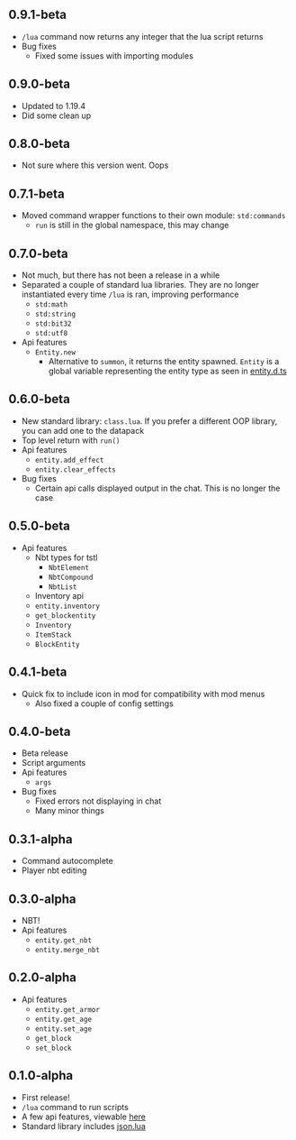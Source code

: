 ## 0.9.1-beta

* `/lua` command now returns any integer that the lua script returns
* Bug fixes
    * Fixed some issues with importing modules

## 0.9.0-beta

* Updated to 1.19.4
* Did some clean up

## 0.8.0-beta

* Not sure where this version went. Oops

## 0.7.1-beta

* Moved command wrapper functions to their own module: `std:commands`
    * `run` is still in the global namespace, this may change

## 0.7.0-beta

* Not much, but there has not been a release in a while
* Separated a couple of standard lua libraries. They are no longer instantiated every time `/lua` is ran, improving performance
    * `std:math`
    * `std:string`
    * `std:bit32`
    * `std:utf8`
* Api features
    * `Entity.new`
        * Alternative to `summon`, it returns the entity spawned. `Entity` is a global variable representing the entity type as seen in [entity.d.ts](https://github.com/kinderhead/LuaDatapack/blob/master/luadatapacktypes/src/entity.d.ts)

## 0.6.0-beta

* New standard library: `class.lua`. If you prefer a different OOP library, you can add one to the datapack
* Top level return with `run()`
* Api features
    * `entity.add_effect`
    * `entity.clear_effects`
* Bug fixes
    * Certain api calls displayed output in the chat. This is no longer the case

## 0.5.0-beta

* Api features
    * Nbt types for tstl
        * `NbtElement`
        * `NbtCompound`
        * `NbtList`
    * Inventory api
    * `entity.inventory`
    * `get_blockentity`
    * `Inventory`
    * `ItemStack`
    * `BlockEntity`

## 0.4.1-beta

* Quick fix to include icon in mod for compatibility with mod menus
    * Also fixed a couple of config settings

## 0.4.0-beta

* Beta release
* Script arguments
* Api features
    * `args`
* Bug fixes
    * Fixed errors not displaying in chat
    * Many minor things

## 0.3.1-alpha

* Command autocomplete
* Player nbt editing

## 0.3.0-alpha

* NBT!
* Api features
    * `entity.get_nbt`
    * `entity.merge_nbt`

## 0.2.0-alpha

* Api features
    * `entity.get_armor`
    * `entity.get_age`
    * `entity.set_age`
    * `get_block`
    * `set_block`

## 0.1.0-alpha

* First release!
* `/lua` command to run scripts
* A few api features, viewable [here](https://kinderhead.github.io/LuaDatapack/)
* Standard library includes [json.lua](https://github.com/rxi/json.lua)
